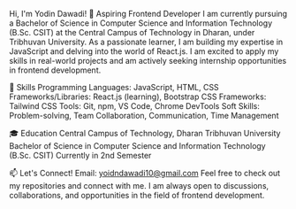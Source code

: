 Hi, I'm Yodin Dawadi! 👋
Aspiring Frontend Developer
I am currently pursuing a Bachelor of Science in Computer Science and Information Technology (B.Sc. CSIT) at the Central Campus of Technology in Dharan, under Tribhuvan University. As a passionate learner, I am building my expertise in JavaScript and delving into the world of React.js. I am excited to apply my skills in real-world projects and am actively seeking internship opportunities in frontend development.

🚀 Skills
Programming Languages: JavaScript, HTML, CSS
Frameworks/Libraries: React.js (learning), Bootstrap
CSS Frameworks: Tailwind CSS
Tools: Git, npm, VS Code, Chrome DevTools
Soft Skills: Problem-solving, Team Collaboration, Communication, Time Management

🎓 Education
Central Campus of Technology, Dharan
Tribhuvan University
Bachelor of Science in Computer Science and Information Technology (B.Sc. CSIT)
Currently in 2nd Semester

📫 Let's Connect!
Email: yoidndawadi10@gmail.com
Feel free to check out my repositories and connect with me. I am always open to discussions, collaborations, and opportunities in the field of frontend development.
